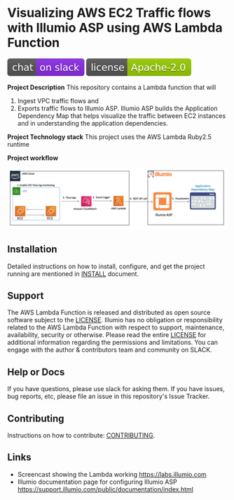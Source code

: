 # Visualizing AWS EC2 Traffic flows with Illumio ASP using AWS Lambda Function

[![Slack](images/slack.svg)](http://slack.illumiolabs.com)
[![License](images/license.svg)](LICENSE)

**Project Description**
This repository contains a Lambda function that will  
1. Ingest VPC traffic flows and 
1. Exports traffic flows to Illumio ASP. 
Illumio ASP builds the Application Dependency Map that helps visualize the traffic between EC2 instances 
and in understanding the application dependencies.

**Project Technology stack** 
This project uses the AWS Lambda Ruby2.5 runtime

**Project workflow** 

![](images/vpc-flow-logs-workflow.jpg)

## Installation

Detailed instructions on how to install, configure, and get the project running are mentioned 
in [INSTALL](INSTALL.md) document.

## Support

The AWS Lambda Function is released and distributed as open source software subject to the [LICENSE](LICENSE). 
Illumio has no obligation or responsibility related to the AWS Lambda Function with respect to support, maintenance, availability, security or otherwise. 
Please read the entire [LICENSE](LICENSE) for additional information regarding the permissions and limitations. 
You can engage with the author & contributors team and community on SLACK.

## Help or Docs 

If you have questions, please use slack for asking them.
If you have issues, bug reports, etc, please file an issue in this repository's Issue Tracker.

## Contributing

Instructions on how to contribute:  [CONTRIBUTING](CONTRIBUTING.md).

## Links

 * Screencast showing the Lambda working https://labs.illumio.com
 * Illumio documentation page for configuring Illumio ASP https://support.illumio.com/public/documentation/index.html

